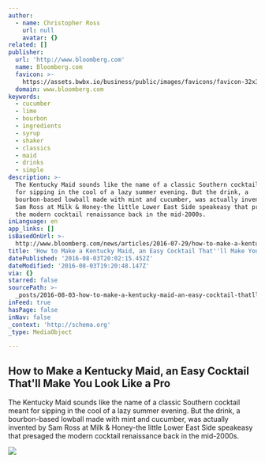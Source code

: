```yaml
---
author:
  - name: Christopher Ross
    url: null
    avatar: {}
related: []
publisher:
  url: 'http://www.bloomberg.com'
  name: Bloomberg.com
  favicon: >-
    https://assets.bwbx.io/business/public/images/favicons/favicon-32x32-d2b81a9373.png
  domain: www.bloomberg.com
keywords:
  - cucumber
  - lime
  - bourbon
  - ingredients
  - syrup
  - shaker
  - classics
  - maid
  - drinks
  - simple
description: >-
  The Kentucky Maid sounds like the name of a classic Southern cocktail meant
  for sipping in the cool of a lazy summer evening. But the drink, a
  bourbon-based lowball made with mint and cucumber, was actually invented by
  Sam Ross at Milk & Honey-the little Lower East Side speakeasy that presaged
  the modern cocktail renaissance back in the mid-2000s.
inLanguage: en
app_links: []
isBasedOnUrl: >-
  http://www.bloomberg.com/news/articles/2016-07-29/how-to-make-a-kentucky-maid-cocktail-recipe
title: 'How to Make a Kentucky Maid, an Easy Cocktail That''ll Make You Look Like a Pro'
datePublished: '2016-08-03T20:02:15.452Z'
dateModified: '2016-08-03T19:20:48.147Z'
via: {}
starred: false
sourcePath: >-
  _posts/2016-08-03-how-to-make-a-kentucky-maid-an-easy-cocktail-thatll-make-y.md
inFeed: true
hasPage: false
inNav: false
_context: 'http://schema.org'
_type: MediaObject

---
```

<article style=""><h1>How to Make a Kentucky Maid, an Easy Cocktail That'll Make You Look Like a Pro</h1><p>The Kentucky Maid sounds like the name of a classic Southern cocktail meant for sipping in the cool of a lazy summer evening. But the drink, a bourbon-based lowball made with mint and cucumber, was actually invented by Sam Ross at Milk &amp; Honey-the little Lower East Side speakeasy that presaged the modern cocktail renaissance back in the mid-2000s.</p><img src="https://assets.bwbx.io/images/users/iqjWHBFdfxIU/igcg_X6YHljs/v0/-1x-1.jpg" /></article>